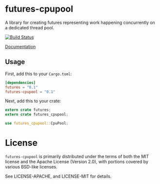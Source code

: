 # futures-cpupool

A library for creating futures representing work happening concurrently on a
dedicated thread pool.

[![Build Status](https://img.shields.io/github/workflow/status/rust-lang/futures-rs/CI/master)](https://github.com/rust-lang/futures-rs/actions)

[Documentation](https://docs.rs/futures-cpupool)

## Usage

First, add this to your `Cargo.toml`:

```toml
[dependencies]
futures = "0.1"
futures-cpupool = "0.1"
```

Next, add this to your crate:

```rust
extern crate futures;
extern crate futures_cpupool;

use futures_cpupool::CpuPool;
```

# License

`futures-cpupool` is primarily distributed under the terms of both the MIT
license and the Apache License (Version 2.0), with portions covered by various
BSD-like licenses.

See LICENSE-APACHE, and LICENSE-MIT for details.
